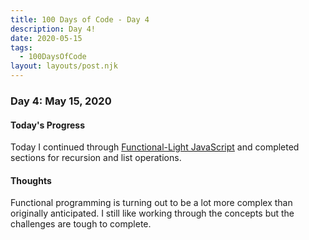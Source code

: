 ```yaml
---
title: 100 Days of Code - Day 4
description: Day 4!
date: 2020-05-15
tags: 
  - 100DaysOfCode
layout: layouts/post.njk
---
```


### Day 4: May 15, 2020

#### Today's Progress

Today I continued through [Functional-Light JavaScript](https://frontendmasters.com/courses/functional-javascript-v3/) and completed sections for recursion and list operations.

#### Thoughts

Functional programming is turning out to be a lot more complex than originally anticipated. I still like working through the concepts but the challenges are tough to complete.

